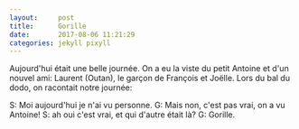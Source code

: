 ```yaml
---
layout:     post
title:      Gorille
date:       2017-08-06 11:21:29
categories: jekyll pixyll
---
```


Aujourd'hui était une belle journée.  On a eu la viste du petit Antoine et d'un nouvel ami: Laurent (Outan), le garçon de François et Joëlle.  Lors du bal du dodo, on racontait notre journée:

S: Moi aujourd'hui je n'ai vu personne.
G: Mais non, c'est pas vrai, on a vu Antoine!
S: ah oui c'est vrai, et qui d'autre était là?
G: Gorille.


